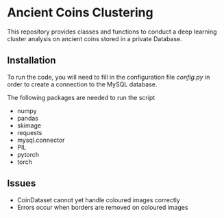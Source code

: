 Ancient Coins Clustering
====


This repository provides classes and functions to conduct a deep learning cluster analysis
on ancient coins stored in a private Database.

## Installation

To run the code, you will need to fill in the configuration file *config.py*
in order to create a connection to the MySQL database.

The following packages are needed to run the script
   * numpy
   * pandas
   * skimage
   * requests
   * mysql.connector
   * PIL
   * pytorch
   * torch



## Issues
   * CoinDataset cannot yet handle coloured images correctly
   * Errors occur when borders are removed on coloured images